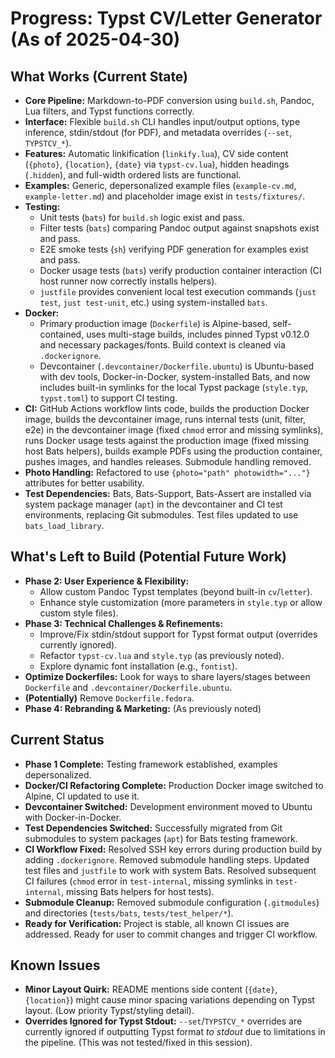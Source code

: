# Progress: Typst CV/Letter Generator (As of 2025-04-30)

## What Works (Current State)

-   **Core Pipeline:** Markdown-to-PDF conversion using `build.sh`, Pandoc, Lua filters, and Typst functions correctly.
-   **Interface:** Flexible `build.sh` CLI handles input/output options, type inference, stdin/stdout (for PDF), and metadata overrides (`--set`, `TYPSTCV_*`).
-   **Features:** Automatic linkification (`linkify.lua`), CV side content (`{photo}`, `{location}`, `{date}` via `typst-cv.lua`), hidden headings (`.hidden`), and full-width ordered lists are functional.
-   **Examples:** Generic, depersonalized example files (`example-cv.md`, `example-letter.md`) and placeholder image exist in `tests/fixtures/`.
-   **Testing:**
    -   Unit tests (`bats`) for `build.sh` logic exist and pass.
    -   Filter tests (`bats`) comparing Pandoc output against snapshots exist and pass.
    -   E2E smoke tests (`sh`) verifying PDF generation for examples exist and pass.
    -   Docker usage tests (`bats`) verify production container interaction (CI host runner now correctly installs helpers).
    -   `justfile` provides convenient local test execution commands (`just test`, `just test-unit`, etc.) using system-installed `bats`.
-   **Docker:**
    -   Primary production image (`Dockerfile`) is Alpine-based, self-contained, uses multi-stage builds, includes pinned Typst v0.12.0 and necessary packages/fonts. Build context is cleaned via `.dockerignore`.
    -   Devcontainer (`.devcontainer/Dockerfile.ubuntu`) is Ubuntu-based with dev tools, Docker-in-Docker, system-installed Bats, and now includes built-in symlinks for the local Typst package (`style.typ`, `typst.toml`) to support CI testing.
-   **CI:** GitHub Actions workflow lints code, builds the production Docker image, builds the devcontainer image, runs internal tests (unit, filter, e2e) in the devcontainer image (fixed `chmod` error and missing symlinks), runs Docker usage tests against the production image (fixed missing host Bats helpers), builds example PDFs using the production container, pushes images, and handles releases. Submodule handling removed.
-   **Photo Handling:** Refactored to use `{photo="path" photowidth="..."}` attributes for better usability.
-   **Test Dependencies:** Bats, Bats-Support, Bats-Assert are installed via system package manager (`apt`) in the devcontainer and CI test environments, replacing Git submodules. Test files updated to use `bats_load_library`.

## What's Left to Build (Potential Future Work)

-   **Phase 2: User Experience & Flexibility:**
    -   Allow custom Pandoc Typst templates (beyond built-in `cv`/`letter`).
    -   Enhance style customization (more parameters in `style.typ` or allow custom style files).
-   **Phase 3: Technical Challenges & Refinements:**
    -   Improve/Fix stdin/stdout support for Typst format output (overrides currently ignored).
    -   Refactor `typst-cv.lua` and `style.typ` (as previously noted).
    -   Explore dynamic font installation (e.g., `fontist`).
-   **Optimize Dockerfiles:** Look for ways to share layers/stages between `Dockerfile` and `.devcontainer/Dockerfile.ubuntu`.
-   **(Potentially)** Remove `Dockerfile.fedora`.
-   **Phase 4: Rebranding & Marketing:** (As previously noted)

## Current Status

-   **Phase 1 Complete:** Testing framework established, examples depersonalized.
-   **Docker/CI Refactoring Complete:** Production Docker image switched to Alpine, CI updated to use it.
-   **Devcontainer Switched:** Development environment moved to Ubuntu with Docker-in-Docker.
-   **Test Dependencies Switched:** Successfully migrated from Git submodules to system packages (`apt`) for Bats testing framework.
-   **CI Workflow Fixed:** Resolved SSH key errors during production build by adding `.dockerignore`. Removed submodule handling steps. Updated test files and `justfile` to work with system Bats. Resolved subsequent CI failures (`chmod` error in `test-internal`, missing symlinks in `test-internal`, missing Bats helpers for host tests).
-   **Submodule Cleanup:** Removed submodule configuration (`.gitmodules`) and directories (`tests/bats`, `tests/test_helper/*`).
-   **Ready for Verification:** Project is stable, all known CI issues are addressed. Ready for user to commit changes and trigger CI workflow.

## Known Issues

-   **Minor Layout Quirk:** README mentions side content (`{date}`, `{location}`) might cause minor spacing variations depending on Typst layout. (Low priority Typst/styling detail).
-   **Overrides Ignored for Typst Stdout:** `--set`/`TYPSTCV_*` overrides are currently ignored if outputting Typst format *to stdout* due to limitations in the pipeline. (This was not tested/fixed in this session).
